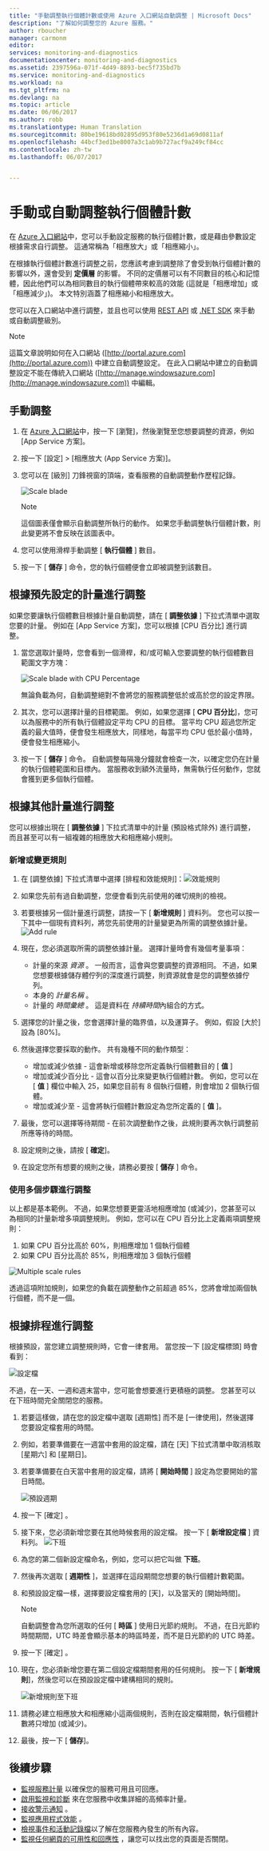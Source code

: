 ```yaml
---
title: "手動調整執行個體計數或使用 Azure 入口網站自動調整 | Microsoft Docs"
description: "了解如何調整您的 Azure 服務。"
author: rboucher
manager: carmonm
editor: 
services: monitoring-and-diagnostics
documentationcenter: monitoring-and-diagnostics
ms.assetid: 2397596a-071f-4d49-8893-bec5f735bd7b
ms.service: monitoring-and-diagnostics
ms.workload: na
ms.tgt_pltfrm: na
ms.devlang: na
ms.topic: article
ms.date: 06/06/2017
ms.author: robb
ms.translationtype: Human Translation
ms.sourcegitcommit: 80be19618bd02895d953f80e5236d1a69d0811af
ms.openlocfilehash: 44bcf3ed1be8007a3c1ab9b727acf9a249cf84cc
ms.contentlocale: zh-tw
ms.lasthandoff: 06/07/2017


---
```

<a id="scale-instance-count-manually-or-automatically" class="xliff"></a>

# 手動或自動調整執行個體計數
在 [Azure 入口網站](https://portal.azure.com/)中，您可以手動設定服務的執行個體計數，或是藉由參數設定根據需求自行調整。 這通常稱為「相應放大」或「相應縮小」。

在根據執行個體計數進行調整之前，您應該考慮到調整除了會受到執行個體計數的影響以外，還會受到 **定價層** 的影響。 不同的定價層可以有不同數目的核心和記憶體，因此他們可以為相同數目的執行個體帶來較高的效能 (這就是「相應增加」或「相應減少」)。 本文特別涵蓋了相應縮小和相應放大。

您可以在入口網站中進行調整，並且也可以使用 [REST API](https://msdn.microsoft.com/library/azure/dn931953.aspx) 或 [.NET SDK](http://www.nuget.org/packages/Microsoft.Azure.Management.Monitor) 來手動或自動調整級別。

> [!NOTE]
> 這篇文章說明如何在入口網站 ([http://portal.azure.com](http://portal.azure.com)) 中建立自動調整設定。 在此入口網站中建立的自動調整設定不能在傳統入口網站 ([http://manage.windowsazure.com](http://manage.windowsazure.com)) 中編輯。
> 
> 

<a id="scaling-manually" class="xliff"></a>

## 手動調整
1. 在 [Azure 入口網站](https://portal.azure.com/)中，按一下 [瀏覽]，然後瀏覽至您想要調整的資源，例如 [App Service 方案]。
2. 按一下 [設定] > [相應放大 (App Service 方案)]。
3. 您可以在 [級別] 刀鋒視窗的頂端，查看服務的自動調整動作歷程記錄。
   
    ![Scale blade](./media/insights-how-to-scale/Insights_ScaleBladeDayZero.png)
   
   > [!NOTE]
   > 這個圖表僅會顯示自動調整所執行的動作。 如果您手動調整執行個體計數，則此變更將不會反映在該圖表中。
   > 
   > 
4. 您可以使用滑桿手動調整 [ **執行個體** ] 數目。
5. 按一下 [ **儲存** ] 命令，您的執行個體便會立即被調整到該數目。

<a id="scaling-based-on-a-pre-set-metric" class="xliff"></a>

## 根據預先設定的計量進行調整
如果您要讓執行個體數目根據計量自動調整，請在 [ **調整依據** ] 下拉式清單中選取您要的計量。 例如在 [App Service 方案]，您可以根據 [CPU 百分比] 進行調整。

1. 當您選取計量時，您會看到一個滑桿，和/或可輸入您要調整的執行個體數目範圍文字方塊：
   
    ![Scale blade with CPU Percentage](./media/insights-how-to-scale/Insights_ScaleBladeCPU.png)
   
    無論負載為何，自動調整絕對不會將您的服務調整低於或高於您的設定界限。
2. 其次，您可以選擇計量的目標範圍。 例如，如果您選擇 [ **CPU 百分比**]，您可以為服務中的所有執行個體設定平均 CPU 的目標。 當平均 CPU 超過您所定義的最大值時，便會發生相應放大，同樣地，每當平均 CPU 低於最小值時，便會發生相應縮小。
3. 按一下 [ **儲存** ] 命令。 自動調整每隔幾分鐘就會檢查一次，以確定您仍在計量的執行個體範圍和目標內。 當服務收到額外流量時，無需執行任何動作，您就會獲到更多個執行個體。

<a id="scale-based-on-other-metrics" class="xliff"></a>

## 根據其他計量進行調整
您可以根據出現在 [ **調整依據** ] 下拉式清單中的計量 (預設格式除外) 進行調整，而且甚至可以有一組複雜的相應放大和相應縮小規則。

<a id="adding-or-changing-a-rule" class="xliff"></a>

### 新增或變更規則
1. 在 [調整依據] 下拉式清單中選擇 [排程和效能規則]：![效能規則](./media/insights-how-to-scale/Insights_PerformanceRules.png)
2. 如果您先前有過自動調整，您便會看到先前使用的確切規則的檢視。
3. 若要根據另一個計量進行調整，請按一下 [ **新增規則** ] 資料列。 您也可以按一下其中一個現有資料列，將您先前使用的計量變更為所需的調整依據計量。
   ![Add rule](./media/insights-how-to-scale/Insights_AddRule.png)
4. 現在，您必須選取所需的調整依據計量。 選擇計量時會有幾個考量事項：
   
   * 計量的來源 *資源* 。 一般而言，這會與您要調整的資源相同。 不過，如果您想要根據儲存體佇列的深度進行調整，則資源就會是您的調整依據佇列。
   * 本身的 *計量名稱* 。
   * 計量的 *時間彙總* 。 這是資料在 *持續時間*內組合的方式。
5. 選擇您的計量之後，您會選擇計量的臨界值，以及運算子。 例如，假設 [大於] 設為 [80%]。
6. 然後選擇您要採取的動作。 共有幾種不同的動作類型：
   
   * 增加或減少依據 - 這會新增或移除您所定義執行個體數目的 [ **值** ]
   * 增加或減少百分比 - 這會以百分比來變更執行個體計數。 例如，您可以在 [ **值** ] 欄位中輸入 25，如果您目前有 8 個執行個體，則會增加 2 個執行個體。
   * 增加或減少至 - 這會將執行個體計數設定為您所定義的 [ **值** ]。
7. 最後，您可以選擇等待期間 - 在前次調整動作之後，此規則要再次執行調整前所應等待的時間。
8. 設定規則之後，請按 [ **確定**]。
9. 在設定您所有想要的規則之後，請務必要按 [ **儲存** ] 命令。

<a id="scaling-with-multiple-steps" class="xliff"></a>

### 使用多個步驟進行調整
以上都是基本範例。 不過，如果您想要更靈活地相應增加 (或減少)，您甚至可以為相同的計量新增多項調整規則。 例如，您可以在 CPU 百分比上定義兩項調整規則：

1. 如果 CPU 百分比高於 60%，則相應增加 1 個執行個體
2. 如果 CPU 百分比高於 85%，則相應增加 3 個執行個體

![Multiple scale rules](./media/insights-how-to-scale/Insights_MultipleScaleRules.png)

透過這項附加規則，如果您的負載在調整動作之前超過 85%，您將會增加兩個執行個體，而不是一個。

<a id="scale-based-on-a-schedule" class="xliff"></a>

## 根據排程進行調整
根據預設，當您建立調整規則時，它會一律套用。 當您按一下 [設定檔標頭] 時會看到：

![設定檔](./media/insights-how-to-scale/Insights_Profile.png)

不過，在一天、一週和週末當中，您可能會想要進行更積極的調整。 您甚至可以在下班時間完全關閉您的服務。

1. 若要這樣做，請在您的設定檔中選取 [週期性] 而不是 [一律使用]，然後選擇您要設定檔套用的時間。
2. 例如，若要準備要在一週當中套用的設定檔，請在 [天] 下拉式清單中取消核取 [星期六] 和 [星期日]。
3. 若要準備要在白天當中套用的設定檔，請將 [ **開始時間** ] 設定為您要開始的當日時間。
   
    ![預設週期](./media/insights-how-to-scale/Insights_ProfileRecurrence.png)
4. 按一下 [確定] 。
5. 接下來，您必須新增您要在其他時候套用的設定檔。 按一下 [ **新增設定檔** ] 資料列。
    ![下班](./media/insights-how-to-scale/Insights_ProfileOffWork.png)
6. 為您的第二個新設定檔命名，例如，您可以把它叫做 **下班**。
7. 然後再次選取 [ **週期性** ]，並選擇在這段期間您想要的執行個體計數範圍。
8. 和預設設定檔一樣，選擇要設定檔套用的 [天]，以及當天的 [開始時間]。
   
   > [!NOTE]
   > 自動調整會為您所選取的任何 [ **時區** ] 使用日光節約規則。 不過，在日光節約時間期間，UTC 時差會顯示基本的時區時差，而不是日光節約的 UTC 時差。
   > 
   > 
9. 按一下 [確定] 。
10. 現在，您必須新增您要在第二個設定檔期間套用的任何規則。 按一下 [ **新增規則**]，然後您可以在預設設定檔中建構相同的規則。
    
    ![新增規則至下班](./media/insights-how-to-scale/Insights_RuleOffWork.png)
11. 請務必建立相應放大和相應縮小這兩個規則，否則在設定檔期間，執行個體計數將只增加 (或減少)。
12. 最後，按一下 [ **儲存**]。

<a id="next-steps" class="xliff"></a>

## 後續步驟
* [監視服務計量](insights-how-to-customize-monitoring.md) 以確保您的服務可用且可回應。
* [啟用監視和診斷](insights-how-to-use-diagnostics.md) 來在您服務中收集詳細的高頻率計量。
* [接收警示通知](insights-receive-alert-notifications.md) 。
* [監視應用程式效能](../application-insights/app-insights-azure-web-apps.md) 。
* [檢視事件和活動記錄檔](insights-debugging-with-events.md)以了解在您服務內發生的所有內容。
* [監視任何網頁的可用性和回應性](../application-insights/app-insights-monitor-web-app-availability.md) ，讓您可以找出您的頁面是否關閉。


